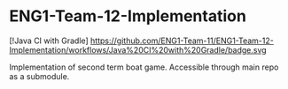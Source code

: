 # ENG1-Team-12-Implementation

[!Java CI with Gradle] https://github.com/ENG1-Team-11/ENG1-Team-12-Implementation/workflows/Java%20CI%20with%20Gradle/badge.svg

Implementation of second term boat game.
Accessible through main repo as a submodule.
